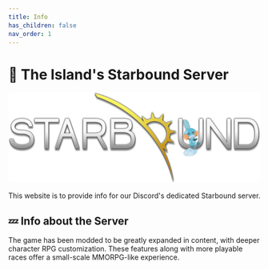 ```yaml
---
title: Info
has_children: false
nav_order: 1
---
```


# 🚀 The Island's Starbound Server
<img src="starbound.png"/>

This website is to provide info for our Discord's dedicated Starbound server.

## 💤 Info about the Server

The game has been modded to be greatly expanded in content, with deeper character RPG customization. These features along with more playable races offer a small-scale MMORPG-like experience.
